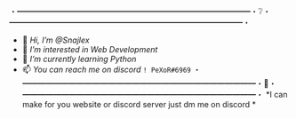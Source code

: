 ・━━━━━━━━━━━━━━━━━━━━━━━━━━━━━━・❔・━━━━━━━━━━━━━━━━━━━━━━━━━━━━━━・
- 👋 *Hi, I’m @Snajlex*
- 👀 *I’m interested in Web Development*
- 🌱 *I’m currently learning Python*
- 📫 *You can reach me on discord* `! PeXoR#6969`
・━━━━━━━━━━━━━━━━━━━━━━━━━━━━━━・🛒・━━━━━━━━━━━━━━━━━━━━━━━━━━━━━━・
*I can make for you website or discord server just dm me on discord *

